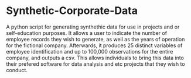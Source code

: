 # Synthetic-Corporate-Data
A python script for generating synthethic data for use in projects and or self-education purposes.
It allows a user to indicate the number of employee records they wish to generate, as well as the years of operation for the fictional company.
Afterwards, it produces 25 distinct variables of employee identification and up to 100,000 observations for the entire company, and outputs a csv.
This allows individuals to bring this data into their prefered software for data analysis and etc projects that they wish to conduct.
